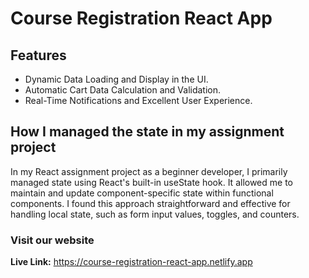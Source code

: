 # Course Registration React App

## Features
* Dynamic Data Loading and Display in the UI.
* Automatic Cart Data Calculation and Validation.
* Real-Time Notifications and Excellent User Experience.

## How I managed the state in my assignment project
In my React assignment project as a beginner developer, I primarily managed state using React's built-in useState hook. It allowed me to maintain and update component-specific state within functional components. I found this approach straightforward and effective for handling local state, such as form input values, toggles, and counters.

### Visit our website
**Live Link:** https://course-registration-react-app.netlify.app

